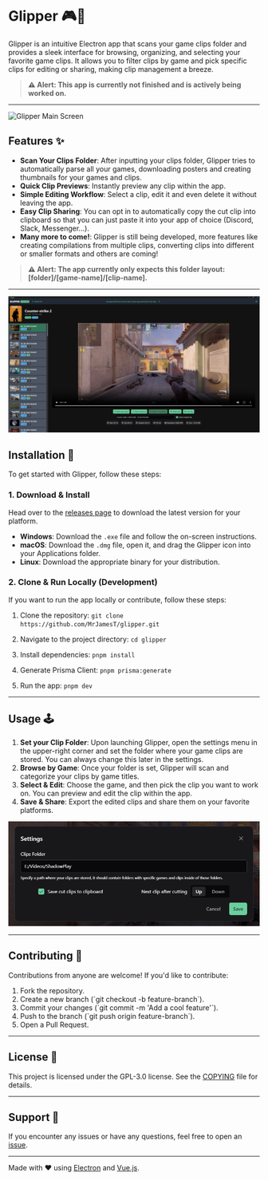 # Glipper 🎮🎥

Glipper is an intuitive Electron app that scans your game clips folder and provides a sleek interface for browsing, organizing, and selecting your favorite game clips. It allows you to filter clips by game and pick specific clips for editing or sharing, making clip management a breeze.

> **⚠️ Alert: This app is currently not finished and is actively being worked on.**

---

![Glipper Main Screen](./screenshots/main.png)

## Features ✨

-   **Scan Your Clips Folder**: After inputting your clips folder, Glipper tries to automatically parse all your games, downloading posters and creating thumbnails for your games and clips.
-   **Quick Clip Previews**: Instantly preview any clip within the app.
-   **Simple Editing Workflow**: Select a clip, edit it and even delete it without leaving the app.
-   **Easy Clip Sharing**: You can opt in to automatically copy the cut clip into clipboard so that you can just paste it into your app of choice (Discord, Slack, Messenger...).
-   **Many more to come!**: Glipper is still being developed, more features like creating compilations from multiple clips, converting clips into different or smaller formats and others are coming!

> **⚠️ Alert: The app currently only expects this folder layout: [folder]/[game-name]/[clip-name].**

---

![Glipper Game Screen](./screenshots/gameDetail.png)

## Installation 💾

To get started with Glipper, follow these steps:

### 1. Download & Install

Head over to the [releases page](https://github.com/MrJamesT/glipper/releases) to download the latest version for your platform.

-   **Windows**: Download the `.exe` file and follow the on-screen instructions.
-   **macOS**: Download the `.dmg` file, open it, and drag the Glipper icon into your Applications folder.
-   **Linux**: Download the appropriate binary for your distribution.

### 2. Clone & Run Locally (Development)

If you want to run the app locally or contribute, follow these steps:

1. Clone the repository:
   `git clone https://github.com/MrJamesT/glipper.git`

2. Navigate to the project directory:
   `cd glipper`

3. Install dependencies:
   `pnpm install`

4. Generate Prisma Client:
   `pnpm prisma:generate`

5. Run the app:
   `pnpm dev`

---

## Usage 🕹️

1. **Set your Clip Folder**: Upon launching Glipper, open the settings menu in the upper-right corner and set the folder where your game clips are stored. You can always change this later in the settings.
2. **Browse by Game**: Once your folder is set, Glipper will scan and categorize your clips by game titles.
3. **Select & Edit**: Choose the game, and then pick the clip you want to work on. You can preview and edit the clip within the app.
4. **Save & Share**: Export the edited clips and share them on your favorite platforms.

![Clip Settings Dialog](./screenshots/settings.png)

---

## Contributing 🤝

Contributions from anyone are welcome! If you'd like to contribute:

1. Fork the repository.
2. Create a new branch (\`git checkout -b feature-branch\`).
3. Commit your changes (\`git commit -m 'Add a cool feature'\`).
4. Push to the branch (\`git push origin feature-branch\`).
5. Open a Pull Request.

---

## License 📄

This project is licensed under the GPL-3.0 license. See the [COPYING](COPYING) file for details.

---

## Support 📧

If you encounter any issues or have any questions, feel free to open an [issue](https://github.com/MrJamesT/glipper/issues).

---

Made with ❤️ using [Electron](https://www.electronjs.org/) and [Vue.js](https://vuejs.org/).
